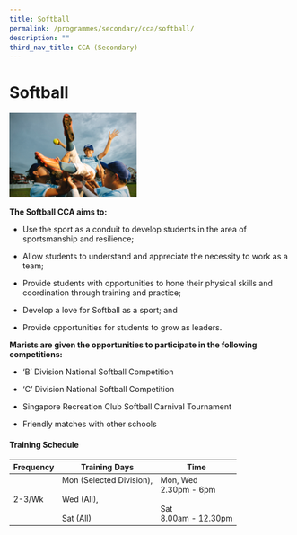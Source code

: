 ```yaml
---
title: Softball
permalink: /programmes/secondary/cca/softball/
description: ""
third_nav_title: CCA (Secondary)
---
```

# Softball

<img src="/images/CCA/Secondary/softball_v1.png"  
     style="width:45%">


**The Softball CCA aims to:** 

*   Use the sport as a conduit to develop students in the area of sportsmanship and resilience;   
    
*   Allow students to understand and appreciate the necessity to work as a team;   
    
*   Provide students with opportunities to hone their physical skills and coordination through training and practice;   
    
*   Develop a love for Softball as a sport; and   
    
*   Provide opportunities for students to grow as leaders.

  

**Marists are given the opportunities to participate in the following competitions:** 

*   ‘B’ Division National Softball Competition  
    
*   ‘C’ Division National Softball Competition 
*   Singapore Recreation Club Softball Carnival Tournament 
*   Friendly matches with other schools

#### Training Schedule

<table>
<thead>
  <tr>
    <th>Frequency</th>
    <th>Training Days</th>
    <th>Time</th>
  </tr>
</thead>
<tbody>
  <tr>
    <td>2-3/Wk</td>
    <td>Mon (Selected Division),<br><br>Wed (All),<br><br>Sat (All)</td>
    <td>Mon, Wed<br>2.30pm - 6pm<br><br>Sat<br>8.00am - 12.30pm</td>
  </tr>
</tbody>
</table>